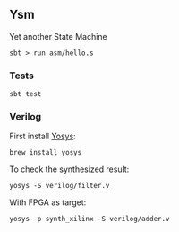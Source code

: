 ## Ysm

Yet another State Machine

`sbt > run asm/hello.s`

### Tests

```
sbt test
```

### Verilog

First install [Yosys](https://github.com/YosysHQ/yosys):

```
brew install yosys
```

To check the synthesized result:

```
yosys -S verilog/filter.v
```

With FPGA as target:

```
yosys -p synth_xilinx -S verilog/adder.v
```
